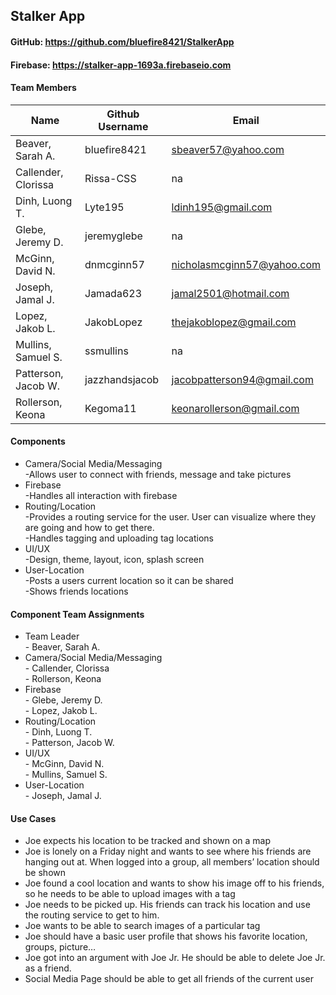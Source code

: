 ## Stalker App
#### GitHub: https://github.com/bluefire8421/StalkerApp
#### Firebase: https://stalker-app-1693a.firebaseio.com
#### Team Members

 
  |Name                  |Github Username|Email                       |
  |----------------------|---------------|----------------------------|
  |Beaver, Sarah A.      |bluefire8421 	 |sbeaver57@yahoo.com	      |
  |Callender, Clorissa   |Rissa-CSS    	 |na			      |
  |Dinh, Luong T.        |Lyte195      	 |ldinh195@gmail.com	      |
  |Glebe, Jeremy D.      |jeremyglebe    |na			      |
  |McGinn, David N.      |dnmcginn57     |nicholasmcginn57@yahoo.com  |
  |Joseph, Jamal J.      |Jamada623      |jamal2501@hotmail.com	      |
  |Lopez, Jakob L.       |JakobLopez     |thejakoblopez@gmail.com     |			
  |Mullins, Samuel S.    |ssmullins      |na			      |
  |Patterson, Jacob W.   |jazzhandsjacob |jacobpatterson94@gmail.com  |
  |Rollerson, Keona      |Kegoma11       |keonarollerson@gmail.com    |


#### Components
<ul>
<li>Camera/Social Media/Messaging
  <br>   -Allows user to connect with friends, message and take pictures
<li>Firebase
  <br>   -Handles all interaction with firebase
<li>Routing/Location
  <br>   -Provides a routing service for the user. User can visualize where they are going
          and how to get there.
  <br>   -Handles tagging and uploading tag locations
<li>UI/UX
  <br>   -Design, theme, layout, icon, splash screen
<li>User-Location
  <br>   -Posts a users current location so it can be shared 
  <br>   -Shows friends locations
</ul>

#### Component Team Assignments
<ul>
<li>Team Leader
  <br>   - Beaver, Sarah A.
<li>Camera/Social Media/Messaging
  <br>   - Callender, Clorissa
	<br>   - Rollerson, Keona

<li>Firebase
  <br>   - Glebe, Jeremy D.
	<br>   - Lopez, Jakob L.

<li>Routing/Location
  <br>   - Dinh, Luong T.
	<br>   - Patterson, Jacob W.

<li>UI/UX
  <br>   - McGinn, David N.
	<br>   - Mullins, Samuel S.

<li>User-Location
  <br>   - Joseph, Jamal J.
</ul>

#### Use Cases
<ul>
<li>	Joe expects his location to be tracked and shown on a map
<li>	Joe is lonely on a Friday night and wants to see where his friends are hanging out at. When logged into a group, all members’ location should be shown
<li>	Joe found a cool location and wants to show his image off to his friends, so he needs to be able to upload images with a tag
<li>	Joe needs to be picked up. His friends can track his location and use the routing service to get to him.
<li>	Joe wants to be able to search images of a particular tag 
<li>	Joe should have a basic user profile that shows his favorite location, groups, picture…
<li>	Joe got into an argument with Joe Jr. He should be able to delete Joe Jr. as a friend.
<li>	Social Media Page should be able to get all friends of the current user

</ul>

